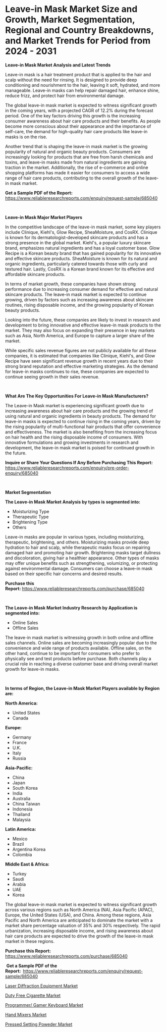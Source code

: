 <p><h1>Leave-in Mask Market Size and Growth, Market Segmentation, Regional and Country Breakdowns, and Market Trends for Period from 2024 -  2031</h1></p><p><strong>Leave-in Mask Market Analysis and Latest Trends</strong></p>
<p><p>Leave-in mask is a hair treatment product that is applied to the hair and scalp without the need for rinsing. It is designed to provide deep conditioning and nourishment to the hair, leaving it soft, hydrated, and more manageable. Leave-in masks can help repair damaged hair, enhance shine, reduce frizz, and protect hair from environmental damage.</p><p>The global leave-in mask market is expected to witness significant growth in the coming years, with a projected CAGR of 12.2% during the forecast period. One of the key factors driving this growth is the increasing consumer awareness about hair care products and their benefits. As people become more conscious about their appearance and the importance of self-care, the demand for high-quality hair care products like leave-in masks is on the rise.</p><p>Another trend that is shaping the leave-in mask market is the growing popularity of natural and organic beauty products. Consumers are increasingly looking for products that are free from harsh chemicals and toxins, and leave-in masks made from natural ingredients are gaining traction in the market. Additionally, the rise of e-commerce and online shopping platforms has made it easier for consumers to access a wide range of hair care products, contributing to the overall growth of the leave-in mask market.</p></p>
<p><strong>Get a Sample PDF of the Report:&nbsp;</strong> <a href="https://www.reliableresearchreports.com/enquiry/request-sample/685040">https://www.reliableresearchreports.com/enquiry/request-sample/685040</a></p>
<p>&nbsp;</p>
<p><strong>Leave-in Mask Major Market Players</strong></p>
<p><p>In the competitive landscape of the leave-in mask market, some key players include Clinique, Kiehl's, Glow Recipe, SheaMoisture, and CosRX. Clinique is known for its dermatologist-developed skincare products and has a strong presence in the global market. Kiehl's, a popular luxury skincare brand, emphasizes natural ingredients and has a loyal customer base. Glow Recipe is a Korean beauty brand that has gained popularity for its innovative and effective skincare products. SheaMoisture is known for its natural and organic ingredients, particularly catered towards those with curly and textured hair. Lastly, CosRX is a Korean brand known for its effective and affordable skincare products.</p><p>In terms of market growth, these companies have shown strong performance due to increasing consumer demand for effective and natural skincare products. The leave-in mask market is expected to continue growing, driven by factors such as increasing awareness about skincare routines, rising disposable income, and the growing popularity of Korean beauty products.</p><p>Looking into the future, these companies are likely to invest in research and development to bring innovative and effective leave-in mask products to the market. They may also focus on expanding their presence in key markets such as Asia, North America, and Europe to capture a larger share of the market.</p><p>While specific sales revenue figures are not publicly available for all these companies, it is estimated that companies like Clinique, Kiehl's, and Glow Recipe have seen significant revenue growth in recent years due to their strong brand reputation and effective marketing strategies. As the demand for leave-in masks continues to rise, these companies are expected to continue seeing growth in their sales revenue.</p></p>
<p>&nbsp;</p>
<p><strong>What Are The Key Opportunities For Leave-in Mask Manufacturers?</strong></p>
<p><p>The Leave-in Mask market is experiencing significant growth due to increasing awareness about hair care products and the growing trend of using natural and organic ingredients in beauty products. The demand for leave-in masks is expected to continue rising in the coming years, driven by the rising popularity of multi-functional hair products that offer convenience and effectiveness. The market is also benefiting from the increasing focus on hair health and the rising disposable income of consumers. With innovative formulations and growing investments in research and development, the leave-in mask market is poised for continued growth in the future.</p></p>
<p><strong>Inquire or Share Your Questions If Any Before Purchasing This Report:</strong> <a href="https://www.reliableresearchreports.com/enquiry/pre-order-enquiry/685040">https://www.reliableresearchreports.com/enquiry/pre-order-enquiry/685040</a></p>
<p>&nbsp;</p>
<p><strong>Market Segmentation</strong></p>
<p><strong>The Leave-in Mask Market Analysis by types is segmented into:</strong></p>
<p><ul><li>Moisturizing Type</li><li>Therapeutic Type</li><li>Brightening Type</li><li>Others</li></ul></p>
<p><p>Leave-in masks are popular in various types, including moisturizing, therapeutic, brightening, and others. Moisturizing masks provide deep hydration to hair and scalp, while therapeutic masks focus on repairing damaged hair and promoting hair growth. Brightening masks target dullness and discoloration, giving hair a healthier appearance. Other types of masks may offer unique benefits such as strengthening, volumizing, or protecting against environmental damage. Consumers can choose a leave-in mask based on their specific hair concerns and desired results.</p></p>
<p><strong>Purchase this Report:&nbsp;</strong><a href="https://www.reliableresearchreports.com/purchase/685040">https://www.reliableresearchreports.com/purchase/685040</a></p>
<p>&nbsp;</p>
<p><strong>The Leave-in Mask Market Industry Research by Application is segmented into:</strong></p>
<p><ul><li>Online Sales</li><li>Offline Sales</li></ul></p>
<p><p>The leave-in mask market is witnessing growth in both online and offline sales channels. Online sales are becoming increasingly popular due to the convenience and wide range of products available. Offline sales, on the other hand, continue to be important for consumers who prefer to physically see and test products before purchase. Both channels play a crucial role in reaching a diverse customer base and driving overall market growth for leave-in masks.</p></p>
<p>&nbsp;</p>
<p><strong>In terms of Region, the Leave-in Mask Market Players available by Region are:</strong></p>
<p>
    <p> <strong> North America: </strong>
        <ul>
            <li>United States</li>
            <li>Canada</li>
        </ul>
        </p> 
    <p> <strong> Europe: </strong>
        <ul>
            <li>Germany</li>
            <li>France</li>
            <li>U.K.</li>
            <li>Italy</li>
            <li>Russia</li>
        </ul>
        </p> 
    <p> <strong> Asia-Pacific: </strong>
        <ul>
            <li>China</li>
            <li>Japan</li>
            <li>South Korea</li>
            <li>India</li>
            <li>Australia</li>
            <li>China Taiwan</li>
            <li>Indonesia</li>
            <li>Thailand</li>
            <li>Malaysia</li>
        </ul>
        </p> 
    <p> <strong> Latin America: </strong>
        <ul>
            <li>Mexico</li>
            <li>Brazil</li>
            <li>Argentina Korea</li>
            <li>Colombia</li>
        </ul>
        </p> 
    <p> <strong> Middle East & Africa: </strong>
        <ul>
            <li>Turkey</li>
            <li>Saudi</li>
            <li>Arabia</li>
            <li>UAE</li>
            <li>Korea</li>
        </ul>
    </p>
    </p>
<p><p>The global leave-in mask market is expected to witness significant growth across various regions such as North America (NA), Asia Pacific (APAC), Europe, the United States (USA), and China. Among these regions, Asia Pacific and North America are anticipated to dominate the market with a market share percentage valuation of 35% and 30% respectively. The rapid urbanization, increasing disposable income, and rising awareness about hair care products are expected to drive the growth of the leave-in mask market in these regions.</p></p>
<p><strong>Purchase this Report: </strong><a href="https://www.reliableresearchreports.com/purchase/685040">https://www.reliableresearchreports.com/purchase/685040</a></p>
<p>&nbsp;<strong>Get a Sample PDF of the Report:&nbsp;&nbsp;</strong><a href="https://www.reliableresearchreports.com/enquiry/request-sample/685040">https://www.reliableresearchreports.com/enquiry/request-sample/685040</a></p>
<p><strong></strong></p>
<p><p><a href="https://skillful-vermicelli-b89.notion.site/Laser-Diffraction-Equipment-Market-Centers-on-Aspects-such-as-Market-Growth-Market-Share-Market-Op-33f27cf5c87c44fc83e0e7b95ec5af3c">Laser Diffraction Equipment Market</a></p><p><a href="https://view.publitas.com/reportprime-1/duty-free-cigarette-market-insights-market-players-and-forecast-till-2031/">Duty Free Cigarette Market</a></p><p><a href="https://eight-handstand-8fb.notion.site/Programmer-Gamer-Keyboard-Market-Size-Evaluating-its-Market-Trends-Growth-and-Projections-2024--4a950ae396bc49b0a4eacf916e463815">Programmer/ Gamer Keyboard Market</a></p><p><a href="https://simplistic-meeting-7ee.notion.site/Hand-Mixers-Market-Size-and-Growth-Market-Segmentation-Regional-and-Country-Breakdowns-and-Market-5bec49624e8044689c61b5f783f6d963">Hand Mixers Market</a></p><p><a href="https://view.publitas.com/reportprime-1/pressed-setting-poweder-market-research-report-reveals-the-latest-trends-and-opportunities-of-this-market-for-period-from-2024-2031/">Pressed Setting Poweder Market</a></p></p>